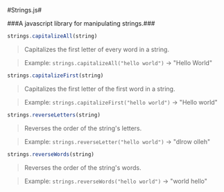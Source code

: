 #Strings.js#

###A javascript library for manipulating strings.###

```javascript
strings.capitalizeAll(string)
```

>Capitalizes the first letter of every word in a string.

>Example: `strings.capitalizeAll("hello world")` &rarr; "Hello World"

```javascript
strings.capitalizeFirst(string)
```

> Capitalizes the first letter of the first word in a string.

> Example: `strings.capitalizeFirst("hello world")` &rarr; "Hello world"

```javascript
strings.reverseLetters(string)
```

> Reverses the order of the string's letters.

> Example: `strings.reverseLetter("hello world")` &rarr; "dlrow olleh"

```javascript
strings.reverseWords(string)
```

> Reverses the order of the string's words.

> Example: `strings.reverseWords("hello world")` &rarr; "world hello"
